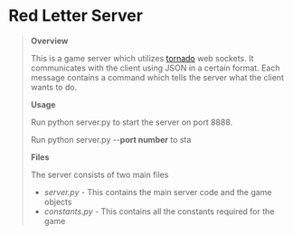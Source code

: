 # Red Letter Server

> **Overview**
>
> This is a game server which utilizes [tornado](http://www.tornadoweb.org/en/stable/) web sockets. It communicates with the client using JSON in a certain format. Each message contains a command which tells the server what the client wants to do.
>
>
> **Usage**
>
> Run python server.py to start the server on port 8888.
>
> Run python server.py --**port number** to sta
>
> **Files**
>
> The server consists of two main files
>
>+ *server.py* - This contains the main server code and the game objects
>+ *constants.py* - This contains all the constants required for the game
